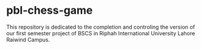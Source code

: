 # pbl-chess-game
This repository is dedicated to the completion and controling the version of our first semester project of BSCS in Riphah International University Lahore Raiwind Campus. 

